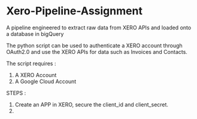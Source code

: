 # Xero-Pipeline-Assignment
A pipeline engineered to extract raw data from XERO APIs and loaded onto a database in bigQuery

The python script can be used to authenticate a XERO account through OAuth2.0 and use the XERO APIs for data such as Invoices and Contacts.

The script requires : 
1) A XERO Account
2) A Google Cloud Account

STEPS : 

1) Create an APP in XERO, secure the client_id and client_secret.
2) 

